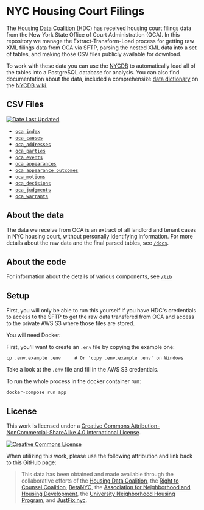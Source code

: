 # NYC Housing Court Filings

The [Housing Data Coalition](https://www.housingdatanyc.org/) (HDC) has received housing court filings data from the New York State Office of Court Administration (OCA). In this repository we manage the Extract-Transform-Load process for getting raw XML filings data from OCA via SFTP, parsing the nested XML data into a set of tables, and making those CSV files publicly available for download.

To work with these data you can use the [NYCDB](https://github.com/nycdb/nycdb) to automatically load all of the tables into a PostgreSQL database for analysis. You can also find documentation about the data, included a comprehensize [data dictionary](https://docs.google.com/spreadsheets/d/1GMDomQr8gEave6uLpLby9gQU0oMoGRL39kQdNbBJEqE) on the [NYCDB wiki](https://github.com/nycdb/nycdb/wiki/Dataset:-OCA-Housing-Court-Records).

## CSV Files

[![Date Last Updated](https://oca-data.s3.amazonaws.com/public/last-updated-shield.png)](https://oca-data.s3.amazonaws.com/public/last-updated-date.txt)

* [`oca_index`](https://s3.amazonaws.com/oca-data/public/oca_index.csv)
* [`oca_causes`](https://s3.amazonaws.com/oca-data/public/oca_causes.csv)
* [`oca_addresses`](https://s3.amazonaws.com/oca-data/public/oca_addresses.csv)
* [`oca_parties`](https://s3.amazonaws.com/oca-data/public/oca_parties.csv)
* [`oca_events`](https://s3.amazonaws.com/oca-data/public/oca_events.csv)
* [`oca_appearances`](https://s3.amazonaws.com/oca-data/public/oca_appearances.csv)
* [`oca_appearance_outcomes`](https://s3.amazonaws.com/oca-data/public/oca_appearance_outcomes.csv)
* [`oca_motions`](https://s3.amazonaws.com/oca-data/public/oca_motions.csv)
* [`oca_decisions`](https://s3.amazonaws.com/oca-data/public/oca_decisions.csv)
* [`oca_judgments`](https://s3.amazonaws.com/oca-data/public/oca_judgments.csv)
* [`oca_warrants`](https://s3.amazonaws.com/oca-data/public/oca_warrants.csv)


## About the data

The data we receive from OCA is an extract of all landlord and tenant cases in NYC housing court, without personally identifying information. For more details about the raw data and the final parsed tables, see [`/docs`](/docs).

## About the code

For information about the details of various components, see [`/lib`](/lib)

## Setup

First, you will only be able to run this yourself if you have HDC's credentials to access to the SFTP to get the raw data transfered from OCA and access to the private AWS S3 where those files are stored. 

You will need Docker.

First, you'll want to create an `.env` file by copying the example one:

```
cp .env.example .env     # Or 'copy .env.example .env' on Windows
```

Take a look at the `.env` file and fill in the AWS S3 credentials.


To run the whole process in the docker container run:

```
docker-compose run app
```

## License 

This work is licensed under a [Creative Commons Attribution-NonCommercial-ShareAlike 4.0 International License](http://creativecommons.org/licenses/by-nc-sa/4.0/). 

<a rel="license" href="http://creativecommons.org/licenses/by-nc-sa/4.0/"><img alt="Creative Commons License" style="border-width:0" src="https://i.creativecommons.org/l/by-nc-sa/4.0/88x31.png" /></a>

When utilizing this work, please use the following attribution and link back to this GitHub page:

> This data has been obtained and made available through the collaborative efforts of the [Housing Data Coalition](https://www.housingdatanyc.org/), the [Right to Counsel Coalition](https://www.righttocounselnyc.org/), [BetaNYC](https://beta.nyc/), the [Association for Neighborhood and Housing Development](https://anhd.org/), the [University Neighborhood Housing Program](https://unhp.org), and [JustFix.nyc](https://www.justfix.nyc/).

